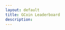 ```yaml
---
layout: default
title: GCoin Leaderboard
description:
---
```


<table id="gcoinTable"></table>

<link rel="stylesheet" href="/assets/css/sortable.min.css" />
<script src="/assets/js/sortable.min.js"></script>
<script>
    function createHeader() {
        var table = document.getElementById("gcoinTable");
        table.classList.add("sortable")
        var header = table.createTHead(table);
        var row = header.insertRow(0);
        var head = ["User", "GCoin"];
        for (let i = 0; i < head.length; i++) {
            let cell = document.createElement("th");
            cell.innerText = head[i];
            row.append(cell);
        }
    }
    function populateBody(json) {
        var table = document.getElementById("gcoinTable");
        var tbody = table.createTBody(table);
        var i = 0;
        for (key in json) {
            var row = tbody.insertRow(i);
            var username = json[key].username
            var balance = json[key].balance
            if (balance == undefined) {
                balance = "0.00"
            }
            row.innerHTML = `
            <td>${username}</td>
            <td>${balance}</td>
            `;
            i++;
        }
        var headerCells = table.getElementsByTagName("th");
        headerCells[1].click()
    }
    function generateTable() {
        fetch("{{site.gbot_host}}/GBot/public/leaderboard")
            .then((response) => response.json())
            .then(json => {
                createHeader();
                populateBody(json);
            });
    }
    generateTable()
</script>
